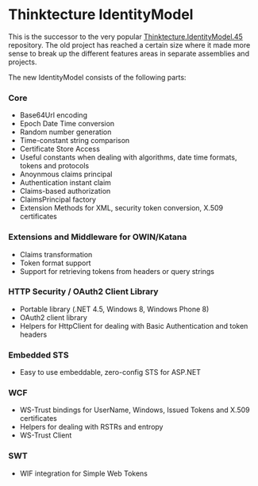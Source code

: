 # Thinktecture IdentityModel #

This is the successor to the very popular [Thinktecture.IdentityModel.45](https://github.com/thinktecture/Thinktecture.IdentityModel.45) repository. The old project has reached a certain size where it made more sense to break up the different features areas in separate assemblies and projects.

The new IdentityModel consists of the following parts:

### Core ###
- Base64Url encoding
- Epoch Date Time conversion
- Random number generation
- Time-constant string comparison
- Certificate Store Access
- Useful constants when dealing with algorithms, date time formats, tokens and protocols
- Anoynmous claims principal
- Authentication instant claim
- Claims-based authorization
- ClaimsPrincipal factory
- Extension Methods for XML, security token conversion, X.509 certificates

### Extensions and Middleware for OWIN/Katana ###
- Claims transformation
- Token format support
- Support for retrieving tokens from headers or query strings

### HTTP Security / OAuth2 Client Library
- Portable library (.NET 4.5, Windows 8, Windows Phone 8)
- OAuth2 client library
- Helpers for HttpClient for dealing with Basic Authentication and token headers

### Embedded STS ###
- Easy to use embeddable, zero-config STS for ASP.NET


### WCF ###
- WS-Trust bindings for UserName, Windows, Issued Tokens and X.509 certificates
- Helpers for dealing with RSTRs and entropy
- WS-Trust Client

### SWT ###
- WIF integration for Simple Web Tokens